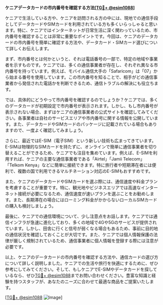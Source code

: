 **ケニアデータカードの市内番号を確認する方法[[TG💪+ @esim1088](https://t.me/s/esim1088)]**

ケニアで生活している方や、ケニアを訪問される方の中には、現地での通信手段としてデータカードやSIMカードを利用されている方も多くいらっしゃると思います。特に、ケニアではインターネットが日常生活に深く関わっているため、市内番号を確認することは非常に重要なポイントです。今回は、ケニアのデータカードの市内番号を簡単に確認する方法や、データカード・SIMカード選びについて詳しくお伝えします。

まず、市内番号とは何かというと、それは電話番号の一部で、特定の地域や事業者を示すものです。ケニアでは、多くの通信事業者が存在し、それぞれ異なる市内番号を持っています。例えば、モバイル通信大手の「Safaricom」は「07」から始まる番号を使用しています。この市内番号を知ることで、相手がどの通信事業者から発信された電話かを判断できるため、通信トラブルの解決にも役立ちます。

では、具体的にどうやって市内番号を確認するのでしょうか？ケニアでは、多くのデータカードが初期設定で市内番号が表示されます。しかし、もし市内番号が表示されない場合、まずはケニアの通信事業者の公式サイトを確認してみてください。各事業者は自社のサービスエリアや市内番号に関する情報を公開しています。また、データカードやSIMカードのパッケージに記載されている場合もありますので、一度よく確認してみましょう。

さらに、最近ではE-SIM（電子SIM）という新しい技術も広まってきています。E-SIMは物理的なSIMカードを持たずに、オンラインで簡単に通信事業者を切り替えることができるため、ケニアでも注目を集めています。例えば、E-SIMを利用すれば、ケニアの主要な通信事業者である「Airtel」「Jamii Telecom」「Telkom Kenya」などに簡単に接続できます。特に旅行者や短期滞在者には便利で、複数の国で利用できるマルチネーション対応のE-SIMもおすすめです。

また、ケニアのデータカードやSIMカードを選ぶ際には、通信速度や料金プランを考慮することが重要です。特に、観光地やビジネスエリアでは高速なインターネット接続が必要になるため、通信速度が速いプランを選ぶことをお勧めします。また、長期滞在の場合にはローミング料金がかからないローカルSIMカードの購入も検討しましょう。

最後に、ケニアでの通信環境について、少し注意点をお話します。ケニアでは通信インフラが急速に進化しており、多くの地域で4Gや5Gのサービスが提供されています。しかし、田舎に行くと信号が弱くなる場合もあるため、事前に目的地の通信状況を確認しておくことが大切です。また、ケニアでは個人情報保護の法律が厳しく規制されているため、通信事業者に個人情報を登録する際には注意が必要です。

以上、ケニアのデータカードの市内番号を確認する方法や、通信カードの選び方について詳しく説明しました。ケニアでの生活や旅行を快適にするために、ぜひ参考にしてみてください。そして、もしケニアでE-SIMやデータカードを探しているなら、ぜひ[TG💪+ @esim1088](https://t.me/s/esim1088)までお問い合わせください。豊富な知識と経験を持つスタッフが、あなたのニーズに合わせて最適な商品をご提案いたします。

[[TG💪+ @esim1088](https://t.me/s/esim1088) ![Image](https://i.postimg.cc/Y0z9fWf4/image.png)]